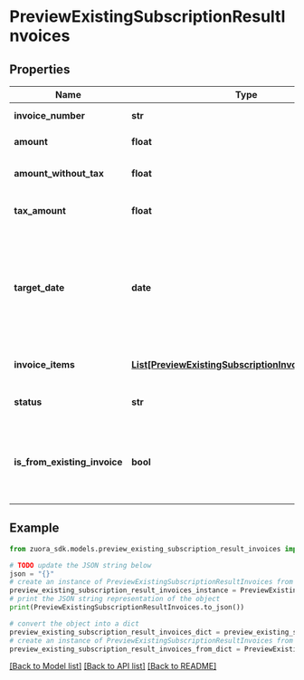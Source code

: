 # PreviewExistingSubscriptionResultInvoices


## Properties

Name | Type | Description | Notes
------------ | ------------- | ------------- | -------------
**invoice_number** | **str** | The invoice number. | [optional] 
**amount** | **float** | Invoice amount. | [optional] 
**amount_without_tax** | **float** | Invoice amount minus tax. | [optional] 
**tax_amount** | **float** | The tax amount of the invoice. | [optional] 
**target_date** | **date** | Date through which to calculate charges if an invoice is generated, as yyyy-mm-dd. | [optional] 
**invoice_items** | [**List[PreviewExistingSubscriptionInvoiceItemResult]**](PreviewExistingSubscriptionInvoiceItemResult.md) | Container for invoice items. | [optional] 
**status** | **str** | The status of the invoice. | [optional] 
**is_from_existing_invoice** | **bool** | Indicates whether the invoice information is from an existing invoice. | [optional] 

## Example

```python
from zuora_sdk.models.preview_existing_subscription_result_invoices import PreviewExistingSubscriptionResultInvoices

# TODO update the JSON string below
json = "{}"
# create an instance of PreviewExistingSubscriptionResultInvoices from a JSON string
preview_existing_subscription_result_invoices_instance = PreviewExistingSubscriptionResultInvoices.from_json(json)
# print the JSON string representation of the object
print(PreviewExistingSubscriptionResultInvoices.to_json())

# convert the object into a dict
preview_existing_subscription_result_invoices_dict = preview_existing_subscription_result_invoices_instance.to_dict()
# create an instance of PreviewExistingSubscriptionResultInvoices from a dict
preview_existing_subscription_result_invoices_from_dict = PreviewExistingSubscriptionResultInvoices.from_dict(preview_existing_subscription_result_invoices_dict)
```
[[Back to Model list]](../README.md#documentation-for-models) [[Back to API list]](../README.md#documentation-for-api-endpoints) [[Back to README]](../README.md)


